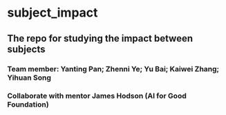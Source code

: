 # subject_impact
## The repo for studying the impact between subjects
### Team member: Yanting Pan; Zhenni Ye; Yu Bai; Kaiwei Zhang; Yihuan Song
### Collaborate with mentor James Hodson (AI for Good Foundation)
